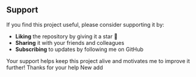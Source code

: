 ## Support

If you find this project useful, please consider supporting it by:

- **Liking** the repository by giving it a star 🌟
- **Sharing** it with your friends and colleagues
- **Subscribing** to updates by following me on GitHub

Your support helps keep this project alive and motivates me to improve it further!
Thanks for your help
New add
